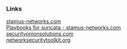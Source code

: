 
<h3>Links</h3>

<a href="https://www.stamus-networks.com">stamus-networks.com</a><br>
<a href="https://www.stamus-networks.com/jupyter-playbooks-for-suricata">Playbooks for suricata - stamus-networks.com</a><br>
<a href="https://securityonionsolutions.com">securityonionsolutions.com</a><br>
<a href="https://www.networksecuritytoolkit.org">networksecuritytoolkit.org</a><br>
